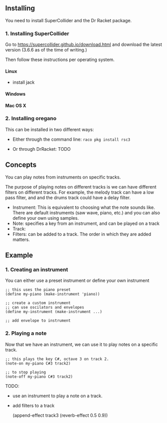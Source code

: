 
## Installing

You need to install SuperCollider and the Dr Racket package.

### 1. Installing SuperCollider

Go to https://supercollider.github.io/download.html and download the latest version (3.6.6 as of the time of writing.)

Then follow these instructions per operating system.

#### Linux

- install jack

#### Windows

#### Mac OS X


### 2. Installing oregano

This can be installed in two different ways:
- Either through the command line: `raco pkg install rsc3`

- Or through DrRacket: TODO



## Concepts

You can play notes from instruments on specific tracks.

The purpose of playing notes on different tracks is we can have different filters on different tracks. For example, the melody track can have a low pass filter, and and the drums track could have a delay filter.


- Instrument: This is equivalent to choosing what the note sounds like. There are default instruments (saw wave, piano, etc.) and you can also define your own using samples.
- Note: specifies a key from an instrument, and can be played on a track
- Track: 
- Filters: can be added to a track. The order in which they are added matters.


## Example

### 1. Creating an instrument

You can either use a preset instrument or define your own instrument

    ;; this uses the piano preset
    (define my-piano (make-instrument 'piano))
    
    ;; create a custom instrument
    ;; can use oscilators and envelopes
    (define my-instrument (make-instrument ...)
    
    ;; add envelope to instrument

### 2. Playing a note

Now that we have an instrument, we can use it to play notes on a specific track.

    ;; this plays the key C#, octave 3 on track 2.
    (note-on my-piano C#3 track2)
    
    ;; to stop playing
    (note-off my-piano C#3 track2)


TODO:
- use an instrument to play a note on a track.
- add filters to  a track


    (append-effect track3 (reverb-effect 0.5 0.9))

